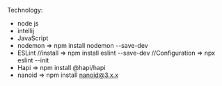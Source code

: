 Technology:

- node js
- intellij
- JavaScript
- nodemon
    => npm install nodemon --save-dev
- ESLint
    //install
    => npm install eslint --save-dev
    //Configuration
    => npx eslint --init
- Hapi
    => npm install @hapi/hapi
- nanoid
    => npm install nanoid@3.x.x